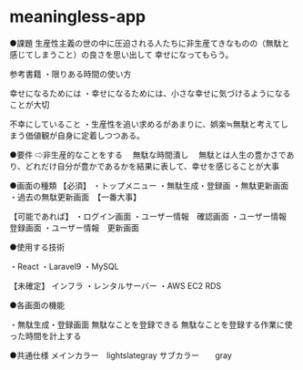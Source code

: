 # meaningless-app
●課題
生産性主義の世の中に圧迫される人たちに非生産てきなものの（無駄と感じてしまうこと）の良さを思い出して
幸せになってもらう。

参考書籍
・限りある時間の使い方

幸せになるためには
・幸せになるためには、小さな幸せに気づけるようになることが大切

不幸にしていること
・生産性を追い求めるがあまりに、娯楽≒無駄と考えてしまう価値観が自身に定着しつつある。

●要件
⇨非生産的なことをする
　無駄な時間潰し
　無駄とは人生の豊かさであり、どれだけ自分が豊かであるかを結果に表して、幸せを感じることが大事

●画面の種類
【必須】
・トップメニュー
・無駄生成・登録画
・無駄更新画面
・過去の無駄更新画面　【一番大事】

【可能であれば】
・ログイン画面
・ユーザー情報　確認画面
・ユーザー情報　登録画面
・ユーザー情報　更新画面

●使用する技術

・React
・Laravel9
・MySQL


【未確定】
インフラ
・レンタルサーバー
・AWS EC2 RDS


●各画面の機能

・無駄生成・登録画面
無駄なことを登録できる
無駄なことを登録する作業に使った時間を計上する



●共通仕様
メインカラー　lightslategray
サブカラー　　gray